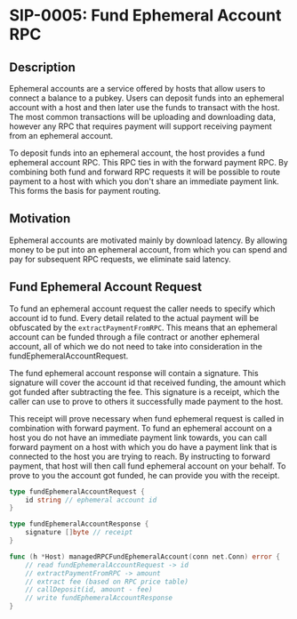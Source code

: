 # SIP-0005: Fund Ephemeral Account RPC

## Description

Ephemeral accounts are a service offered by hosts that allow users to connect a
balance to a pubkey. Users can deposit funds into an ephemeral account with a
host and then later use the funds to transact with the host. The most common
transactions will be uploading and downloading data, however any RPC that
requires payment will support receiving payment from an ephemeral account.

To deposit funds into an ephemeral account, the host provides a fund ephemeral
account RPC. This RPC ties in with the forward payment RPC. By combining both
fund and forward RPC requests it will be possible to route payment to a host
with which you don't share an immediate payment link. This forms the basis for
payment routing.

## Motivation

Ephemeral accounts are motivated mainly by download latency. By allowing money
to be put into an ephemeral account, from which you can spend and pay for
subsequent RPC requests, we eliminate said latency.

## Fund Ephemeral Account Request

To fund an ephemeral account request the caller needs to specify which account
id to fund. Every detail related to the actual payment will be obfuscated by the
`extractPaymentFromRPC`. This means that an ephemeral account can be funded
through a file contract or another ephemeral account, all of which we do not
need to take into consideration in the fundEphemeralAccountRequest.

The fund ephemeral account response will contain a signature. This signature
will cover the account id that received funding, the amount which got funded
after subtracting the fee. This signature is a receipt, which the caller can use
to prove to others it successfully made payment to the host.

This receipt will prove necessary when fund ephemeral request is called in
combination with forward payment. To fund an ephemeral account on a host you do
not have an immediate payment link towards, you can call forward payment on a
host with which you do have a payment link that is connected to the host you are
trying to reach. By instructing to forward payment, that host will then call
fund ephemeral account on your behalf. To prove to you the account got funded,
he can provide you with the receipt.

```Go
type fundEphemeralAccountRequest {
    id string // ephemeral account id
}

type fundEphemeralAccountResponse {
    signature []byte // receipt
}

func (h *Host) managedRPCFundEphemeralAccount(conn net.Conn) error {
    // read fundEphemeralAccountRequest -> id
    // extractPaymentFromRPC -> amount
    // extract fee (based on RPC price table)
    // callDeposit(id, amount - fee)
    // write fundEphemeralAccountResponse
}
```